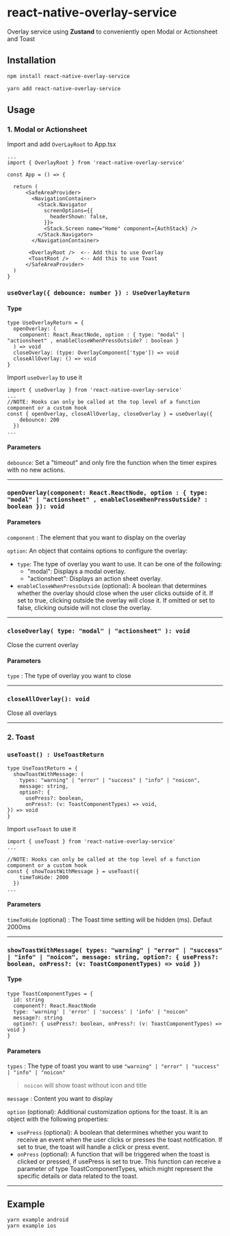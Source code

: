 # react-native-overlay-service

Overlay service using **Zustand** to conveniently open Modal or Actionsheet and Toast

## Installation

```sh
npm install react-native-overlay-service
```

```sh
yarn add react-native-overlay-service
```

## Usage

### 1. Modal or Actionsheet

Import and add `OverLayRoot` to App.tsx

```
...
import { OverlayRoot } from 'react-native-overlay-service'

const App = () => {

  return (
      <SafeAreaProvider>
        <NavigationContainer>
          <Stack.Navigator
            screenOptions={{
              headerShown: false,
            }}>
            <Stack.Screen name="Home" component={AuthStack} />
          </Stack.Navigator>
        </NavigationContainer>

       <OverlayRoot />  <-- Add this to use Overlay
       <ToastRoot />    <-- Add this to use Toast
      </SafeAreaProvider>
  )
}
```

### `useOverlay({ debounce: number }) : UseOverlayReturn`

#### Type
```
type UseOverlayReturn = {
  openOverlay: (
    component: React.ReactNode, option : { type: "modal" | "actionsheet" , enableCloseWhenPressOutside? : boolean }
  ) => void
  closeOverlay: (type: OverlayComponent['type']) => void
  closeAllOverlay: () => void
}
```

Import `useOverlay` to use it

```
import { useOverlay } from 'react-native-overlay-service'
...
//NOTE: Hooks can only be called at the top level of a function component or a custom hook
const { openOverlay, closeAllOverlay, closeOverlay } = useOverlay({
    debounce: 200
  })
...
```
#### Parameters
`debounce`: Set a "timeout" and only fire the function when the timer expires with no new actions.

---

### `openOverlay(component: React.ReactNode, option : { type: "modal" | "actionsheet" , enableCloseWhenPressOutside? : boolean }): void`

#### Parameters
`component` : The element that you want to display on the overlay

`option`: An object that contains options to configure the overlay:

  - `type`: The type of overlay you want to use. It can be one of the following:
    - "modal": Displays a modal overlay.
    - "actionsheet": Displays an action sheet overlay.
  - `enableCloseWhenPressOutside` (optional): A boolean that determines whether the overlay should close when the user clicks outside of it. If set to true, clicking outside the overlay will close it. If omitted or set to false, clicking outside will not close the overlay.

---

### `closeOverlay( type: "modal" | "actionsheet" ): void`

Close the current overlay

#### Parameters
`type` : The type of overlay you want to close

---

### `closeAllOverlay(): void`

Close all overlays

---

### 2. Toast

### `useToast() : UseToastReturn`

```
type UseToastReturn = {
  showToastWithMessage: (
    types: "warning" | "error" | "success" | "info" | "noicon", 
    message: string, 
    option?: { 
      usePress?: boolean, 
      onPress?: (v: ToastComponentTypes) => void, 
}) => void
}
```

Import `useToast` to use it

```
import { useToast } from 'react-native-overlay-service'
...

//NOTE: Hooks can only be called at the top level of a function component or a custom hook
const { showToastWithMessage } = useToast({
    timeToHide: 2000
  })
...
```
#### Parameters

`timeToHide` (optional) : The Toast time setting will be hidden (ms). Defaut 2000ms

---

### `showToastWithMessage( types: "warning" | "error" | "success" | "info" | "noicon", message: string, option?: { usePress?: boolean, onPress?: (v: ToastComponentTypes) => void })`

#### Type
```
type ToastComponentTypes = {
  id: string
  component?: React.ReactNode
  type: 'warning' | 'error' | 'success' | 'info' | "noicon"
  message?: string
  option?: { usePress?: boolean, onPress?: (v: ToastComponentTypes) => void }
}
```

#### Parameters
`types` : The type of toast you want to use `"warning" | "error" | "success" | "info" | "noicon"`
> `noicon` will show toast without icon and title

`message` : Content you want to display

`option` (optional): Additional customization options for the toast. It is an object with the following properties:

  - `usePress` (optional): A boolean that determines whether you want to receive an event when the user clicks or presses the toast notification. If set to true, the toast will handle a click or press event.
  - `onPress` (optional): A function that will be triggered when the toast is clicked or pressed, if usePress is set to true. This function can receive a parameter of type ToastComponentTypes, which might represent the specific details or data related to the toast.

---

## Example

```
yarn example android
yarn example ios
```
